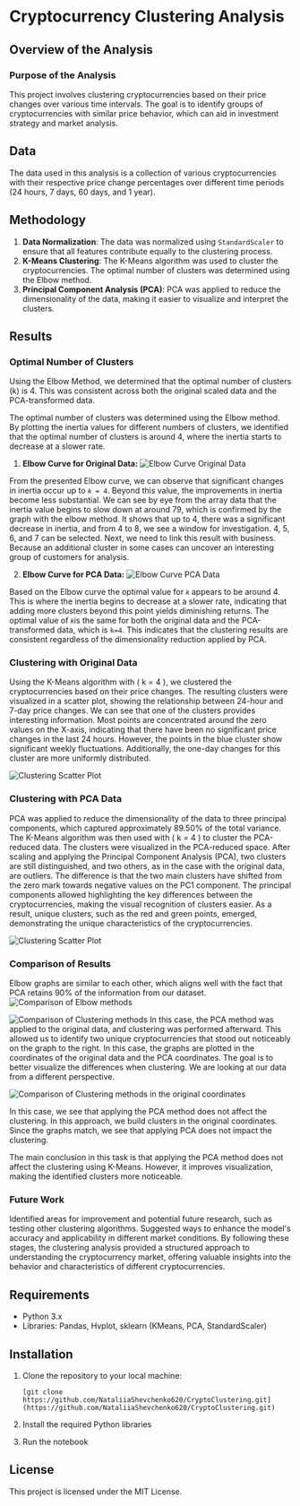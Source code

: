 # Cryptocurrency Clustering Analysis

## Overview of the Analysis

### Purpose of the Analysis

This project involves clustering cryptocurrencies based on their price changes over various time intervals. The goal is to identify groups of cryptocurrencies with similar price behavior, which can aid in investment strategy and market analysis.

## Data
The data used in this analysis is a collection of various cryptocurrencies with their respective price change percentages over different time periods (24 hours, 7 days, 60 days, and 1 year).

## Methodology

1. **Data Normalization**: The data was normalized using `StandardScaler` to ensure that all features contribute equally to the clustering process.
2. **K-Means Clustering**: The K-Means algorithm was used to cluster the cryptocurrencies. The optimal number of clusters was determined using the Elbow method.
3. **Principal Component Analysis (PCA)**: PCA was applied to reduce the dimensionality of the data, making it easier to visualize and interpret the clusters.

## Results

### Optimal Number of Clusters
Using the Elbow Method, we determined that the optimal number of clusters (k) is 4. This was consistent across both the original scaled data and the PCA-transformed data.

The optimal number of clusters was determined using the Elbow method. By plotting the inertia values for different numbers of clusters, we identified that the optimal number of clusters is around 4, where the inertia starts to decrease at a slower rate.

1. **Elbow Curve for Original Data:**
   ![Elbow Curve Original Data](Images/Elbow_origin.png)

From the presented Elbow curve, we can observe that significant changes in inertia occur up to 
`𝑘 = 4`. Beyond this value, the improvements in inertia become less substantial. We can see by eye from the array data that the inertia value begins to slow down at around 79, which is confirmed by the graph with the elbow method. It shows that up to 4, there was a significant decrease in inertia, and from 4 to 8, we see a window for investigation. 4, 5, 6, and 7 can be selected. Next, we need to link this result with business. Because an additional cluster in some cases can uncover an interesting group of customers for analysis.   

2. **Elbow Curve for PCA Data:**
   ![Elbow Curve PCA Data](Images/Elbow_PCA.png)

Based on the Elbow curve the optimal value for `𝑘` appears to be around 4. This is where the inertia begins to decrease at a slower rate, indicating that adding more clusters beyond this point yields diminishing returns.
The optimal value of `𝑘`is the same for both the original data and the PCA-transformed data, which is `k=4`. This indicates that the clustering results are consistent regardless of the dimensionality reduction applied by PCA.

### Clustering with Original Data
Using the K-Means algorithm with \( k = 4 \), we clustered the cryptocurrencies based on their price changes. The resulting clusters were visualized in a scatter plot, showing the relationship between 24-hour and 7-day price changes. We can see that one of the clusters provides interesting information. Most points are concentrated around the zero values on the X-axis, indicating that there have been no significant price changes in the last 24 hours. However, the points in the blue cluster show significant weekly fluctuations. Additionally, the one-day changes for this cluster are more uniformly distributed.


![Clustering Scatter Plot](Images/Clustering_origin.png)

### Clustering with PCA Data
PCA was applied to reduce the dimensionality of the data to three principal components, which captured approximately 89.50% of the total variance. The K-Means algorithm was then used with \( k = 4 \) to cluster the PCA-reduced data. The clusters were visualized in the PCA-reduced space. After scaling and applying the Principal Component Analysis (PCA), two clusters are still distinguished, and two others, as in the case with the original data, are outliers. The difference is that the two main clusters have shifted from the zero mark towards negative values on the PC1 component. The principal components allowed highlighting the key differences between the cryptocurrencies, making the visual recognition of clusters easier. As a result, unique clusters, such as the red and green points, emerged, demonstrating the unique characteristics of the cryptocurrencies.

![Clustering Scatter Plot](Images/Clustering_PCA.png)

### Comparison of Results

Elbow graphs are similar to each other, which aligns well with the fact that PCA retains 90% of the information from our dataset.
![Comparison of Elbow methods](Images/Elbow_comp.png)

![Comparison of Clustering methods](Images/Clusters_comp.png)
In this case, the PCA method was applied to the original data, and clustering was performed afterward. This allowed us to identify two unique cryptocurrencies that stood out noticeably on the graph to the right. In this case, the graphs are plotted in the coordinates of the original data and the PCA coordinates. The goal is to better visualize the differences when clustering. We are looking at our data from a different perspective.

![Comparison of Clustering methods in the original coordinates](Images/Clusters_comp_origin.png)

In this case, we see that applying the PCA method does not affect the clustering. In this approach, we build clusters in the original coordinates. Since the graphs match, we see that applying PCA does not impact the clustering.

The main conclusion in this task is that applying the PCA method does not affect the clustering using K-Means. However, it improves visualization, making the identified clusters more noticeable.


### Future Work
Identified areas for improvement and potential future research, such as testing other clustering algorithms.
Suggested ways to enhance the model's accuracy and applicability in different market conditions.
By following these stages, the clustering analysis provided a structured approach to understanding the cryptocurrency market, offering valuable insights into the behavior and characteristics of different cryptocurrencies.


## Requirements

- Python 3.x
- Libraries: Pandas, Hvplot, sklearn (KMeans, PCA, StandardScaler)

## Installation

1. Clone the repository to your local machine:

   ```
   [git clone https://github.com/NataliiaShevchenko620/CryptoClustering.git](https://github.com/NataliiaShevchenko620/CryptoClustering.git)
   ```

2. Install the required Python libraries
3. Run the notebook

## License

This project is licensed under the MIT License.
